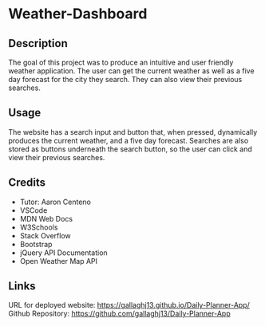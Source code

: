 # Weather-Dashboard

## Description

The goal of this project was to produce an intuitive and user friendly weather application. The user can get the current weather as well as a five day forecast for the city they search. They can also view their previous searches.

## Usage

The website has a search input and button that, when pressed, dynamically produces the current weather, and a five day forecast. Searches are also stored as buttons underneath the search button, so the user can click and view their previous searches.

## Credits

- Tutor: Aaron Centeno
- VSCode
- MDN Web Docs
- W3Schools
- Stack Overflow
- Bootstrap
- jQuery API Documentation
- Open Weather Map API

## Links

URL for deployed website: https://gallaghj13.github.io/Daily-Planner-App/ \
Github Repository: https://github.com/gallaghj13/Daily-Planner-App